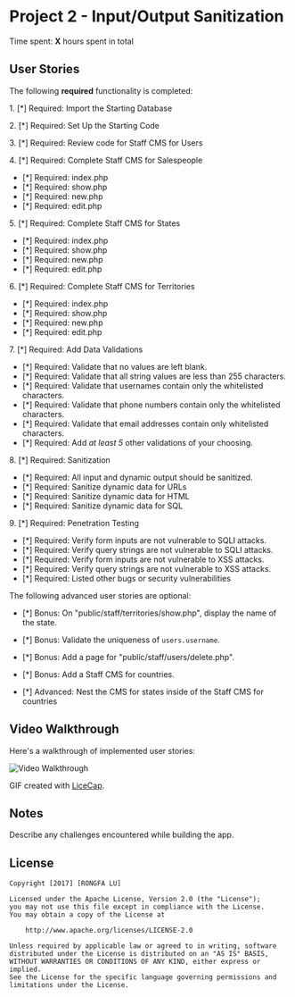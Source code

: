 # Project 2 - Input/Output Sanitization

Time spent: **X** hours spent in total

## User Stories

The following **required** functionality is completed:

1\. [*]  Required: Import the Starting Database

2\. [*]  Required: Set Up the Starting Code

3\. [*]  Required: Review code for Staff CMS for Users

4\. [*]  Required: Complete Staff CMS for Salespeople
  * [*]  Required: index.php
  * [*]  Required: show.php
  * [*]  Required: new.php
  * [*]  Required: edit.php

5\. [*]  Required: Complete Staff CMS for States
  * [*]  Required: index.php
  * [*]  Required: show.php
  * [*]  Required: new.php
  * [*]  Required: edit.php

6\. [*]  Required: Complete Staff CMS for Territories
  * [*]  Required: index.php
  * [*]  Required: show.php
  * [*]  Required: new.php
  * [*]  Required: edit.php

7\. [*]  Required: Add Data Validations
  * [*]  Required: Validate that no values are left blank.
  * [*]  Required: Validate that all string values are less than 255 characters.
  * [*]  Required: Validate that usernames contain only the whitelisted characters.
  * [*]  Required: Validate that phone numbers contain only the whitelisted characters.
  * [*]  Required: Validate that email addresses contain only whitelisted characters.
  * [*]  Required: Add *at least 5* other validations of your choosing.

8\. [*]  Required: Sanitization
  * [*]  Required: All input and dynamic output should be sanitized.
  * [*]  Required: Sanitize dynamic data for URLs
  * [*]  Required: Sanitize dynamic data for HTML
  * [*]  Required: Sanitize dynamic data for SQL

9\. [*]  Required: Penetration Testing
  * [*]  Required: Verify form inputs are not vulnerable to SQLI attacks.
  * [*]  Required: Verify query strings are not vulnerable to SQLI attacks.
  * [*]  Required: Verify form inputs are not vulnerable to XSS attacks.
  * [*]  Required: Verify query strings are not vulnerable to XSS attacks.
  * [*]  Required: Listed other bugs or security vulnerabilities


The following advanced user stories are optional:

- [*]  Bonus: On "public/staff/territories/show.php", display the name of the state.

- [*]  Bonus: Validate the uniqueness of `users.username`.

- [*]  Bonus: Add a page for "public/staff/users/delete.php".

- [*]  Bonus: Add a Staff CMS for countries.

- [*]  Advanced: Nest the CMS for states inside of the Staff CMS for countries


## Video Walkthrough

Here's a walkthrough of implemented user stories:

<img src='http://i.imgur.com/link/to/your/gif/file.gif' title='Video Walkthrough' width='' alt='Video Walkthrough' />

GIF created with [LiceCap](http://www.cockos.com/licecap/).

## Notes

Describe any challenges encountered while building the app.

## License

    Copyright [2017] [RONGFA LU]

    Licensed under the Apache License, Version 2.0 (the "License");
    you may not use this file except in compliance with the License.
    You may obtain a copy of the License at

        http://www.apache.org/licenses/LICENSE-2.0

    Unless required by applicable law or agreed to in writing, software
    distributed under the License is distributed on an "AS IS" BASIS,
    WITHOUT WARRANTIES OR CONDITIONS OF ANY KIND, either express or implied.
    See the License for the specific language governing permissions and
    limitations under the License.
